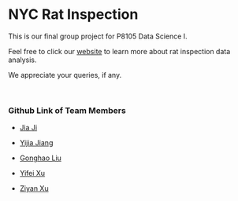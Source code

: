 # NYC Rat Inspection

This is our final group project for P8105 Data Science I. 

Feel free to click our [website](https://yijiajiang.github.io/nyc_rat_inspection/index.html) to learn more about rat inspection data analysis.

We appreciate your queries, if any.


&nbsp;


### Github Link of Team Members

* [Jia Ji](https://github.com/jj936)  

* [Yijia Jiang](https://github.com/YijiaJiang)  

* [Gonghao Liu](https://github.com/lghszdnp)

* [Yifei Xu](https://github.com/yifeixu0306)

* [Ziyan Xu](https://github.com/zx2373)

